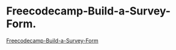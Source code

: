 # Freecodecamp-Build-a-Survey-Form.

[Freecodecamp-Build-a-Survey-Form](https://surey-form.freecodecamp.rocks/)
